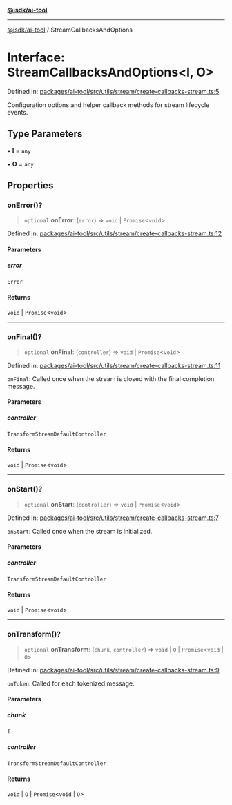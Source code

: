 [**@isdk/ai-tool**](../README.md)

***

[@isdk/ai-tool](../globals.md) / StreamCallbacksAndOptions

# Interface: StreamCallbacksAndOptions\<I, O\>

Defined in: [packages/ai-tool/src/utils/stream/create-callbacks-stream.ts:5](https://github.com/isdk/ai-tool.js/blob/6a89194ac34437a1bc58f7ec590cd22976939ca6/src/utils/stream/create-callbacks-stream.ts#L5)

Configuration options and helper callback methods for stream lifecycle events.

## Type Parameters

• **I** = `any`

• **O** = `any`

## Properties

### onError()?

> `optional` **onError**: (`error`) => `void` \| `Promise`\<`void`\>

Defined in: [packages/ai-tool/src/utils/stream/create-callbacks-stream.ts:12](https://github.com/isdk/ai-tool.js/blob/6a89194ac34437a1bc58f7ec590cd22976939ca6/src/utils/stream/create-callbacks-stream.ts#L12)

#### Parameters

##### error

`Error`

#### Returns

`void` \| `Promise`\<`void`\>

***

### onFinal()?

> `optional` **onFinal**: (`controller`) => `void` \| `Promise`\<`void`\>

Defined in: [packages/ai-tool/src/utils/stream/create-callbacks-stream.ts:11](https://github.com/isdk/ai-tool.js/blob/6a89194ac34437a1bc58f7ec590cd22976939ca6/src/utils/stream/create-callbacks-stream.ts#L11)

`onFinal`: Called once when the stream is closed with the final completion message.

#### Parameters

##### controller

`TransformStreamDefaultController`

#### Returns

`void` \| `Promise`\<`void`\>

***

### onStart()?

> `optional` **onStart**: (`controller`) => `void` \| `Promise`\<`void`\>

Defined in: [packages/ai-tool/src/utils/stream/create-callbacks-stream.ts:7](https://github.com/isdk/ai-tool.js/blob/6a89194ac34437a1bc58f7ec590cd22976939ca6/src/utils/stream/create-callbacks-stream.ts#L7)

`onStart`: Called once when the stream is initialized.

#### Parameters

##### controller

`TransformStreamDefaultController`

#### Returns

`void` \| `Promise`\<`void`\>

***

### onTransform()?

> `optional` **onTransform**: (`chunk`, `controller`) => `void` \| `O` \| `Promise`\<`void` \| `O`\>

Defined in: [packages/ai-tool/src/utils/stream/create-callbacks-stream.ts:9](https://github.com/isdk/ai-tool.js/blob/6a89194ac34437a1bc58f7ec590cd22976939ca6/src/utils/stream/create-callbacks-stream.ts#L9)

`onToken`: Called for each tokenized message.

#### Parameters

##### chunk

`I`

##### controller

`TransformStreamDefaultController`

#### Returns

`void` \| `O` \| `Promise`\<`void` \| `O`\>
